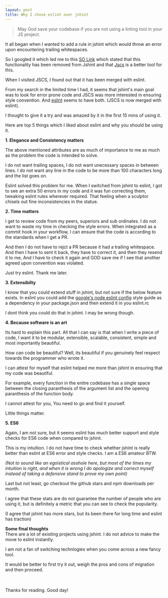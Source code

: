 ```yaml
---
layout: post
title: Why I chose eslint over jshint
---
```


> May God save your codebase if you are not using a linting tool in your JS project.

It all began when I wanted to add a rule in jshint which would throw an error upon encountering trailing whitespaces.

So I googled it which led me to this [SO Link](http://stackoverflow.com/questions/23767225/what-should-i-do-about-trailing-whitespace-in-jshint-2-5-0) which stated that this functionality has been removed from Jshint and that [Jscs](https://github.com/jscs-dev/node-jscs) is a better tool for this.

When I visited JSCS, I found out that it has been merged with eslint.

From my search in the limited time I had, it seems that jshint's main goal was to look for error prone code and JSCS was more interested in ensuring style convention.
And [eslint](https://github.com/eslint/eslint) seems to have both. (JSCS is now merged with eslint).

I thought to give it a try and was amazed by it in the first 15 mins of using it.

Here are top 5 things which I liked about eslint and why you should be using it.

<b>1. Elegance and Consistency matters</b>

The above mentioned attributes are as much of importance to me as much as the problem the code is intended to solve.

I do not want trailing spaces, I do not want unecessary spaces in between lines. I do not want any line in the code to be more than 100 characters long and the list goes on.

Eslint solved this problem for me. When I switched from jshint to eslint, I got to see an extra 50 errors in my code and it was fun correcting them, tweaking eslint rules wherever required. That feeling when a sculptor chisels out fine inconsistencies in the statue.

<b>2. Time matters </b>

I get to review code from my peers, superiors and sub ordinates. I do not want to waste my time in checking the style errors. When integrated as a commit hook in your workflow, I can ensure that the code is according to the standards when I get a PR.

And then I do not have to rejct a PR because it had a trailing whitespace. And then I have to sent it back, they have to correct it, and then they resend it to me, And I have to check it again and GOD save me if I see that another agreed upon convention was violated.

Just try eslint. Thank me later.

<b>3. Extensibilty</b>

I know that you could extend stuff in jshint, but not sure if the below feature exists.
In eslint you could add the [google's node eslint config](https://github.com/google/eslint-config-google) style guide as a dependency in your package.json
and then extend it in you eslint.rc

I dont think you could do that in jshint. I may be wrong though.

<b>4. Because software is an art</b>

Its hard to explain this part. All that I can say is that when I write a piece of code, I want it to be modular, extensible, scalable, consistent, simple and most importantly beautiful.

How can code be beautiful? Well, its beautiful if you genuinely feel respect towards the programmer who wrote it.

I can attest for myself that eslint helped me more than jshint in ensuring that my code was beautiful.

For example, every function in the enitre codebase has a single space between the closing paranthesis of the argument list and the opening paranthesis of the function body.

I cannot attest for you, You need to go and find it yourself.

Little things matter.

<b>5. ES6</b>

Again, I am not sure, but it seems eslint has much better support and style checks for ES6 code when compared to jshint.

This is my intuition. I do not have time to check whether jshint is really better than eslint at ES6 error and style checks. I am a ES6 amateur BTW.

<i>(Not to sound like an egoistical asshole here, but most of the times my intuition is right, and when it is wrong I do apologize and correct myself instead of taking a defensive stand to prove my own point)</i>

Last but not least, go checkout the github stars and npm downloads per month.

I agree that these stats are do not guarantee the number of people who are using it, but is definitely a metric that you can see to check the popularity.

(I agree that jshint has more stars, but its been there for long time and eslint has traction)

<b>Some final thoughts</b><br>
There are a lot of existing projects using jshint. I do not advice to make the move to eslint instantly.

I am not a fan of switching technlogies when you come across a new fancy tool.

It would be better to first try it out, weigh the pros and cons of migration and then proceed.

<br>
<br>
Thanks for reading. Good day!